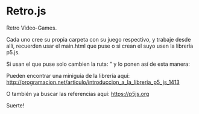 # Retro.js
Retro Video-Games.
  
  
  
  
  Cada uno cree su propia carpeta con su juego respectivo, y trabaje desde allí, recuerden usar el main.html que puse o si crean el suyo     usen la librería p5.js.
  
  
  
  
  Si usan el que puse solo cambien la ruta: "<script src="pacman/pacman.js"></script> y lo ponen así de esta manera:                                                                                                                                                                            
  <script src="carpeta/nombre-archivo"></script>


















Pueden encontrar una miniguía de la librería aquí: http://programacion.net/articulo/introduccion_a_la_libreria_p5_js_1413




O también ya buscar las referencias aquí: https://p5js.org


Suerte!
